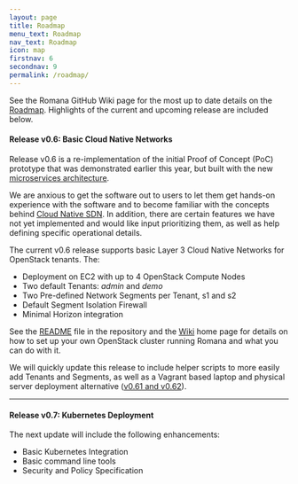 ```yaml
---
layout: page
title: Roadmap
menu_text: Roadmap
nav_text: Roadmap
icon: map
firstnav: 6
secondnav: 9
permalink: /roadmap/
---
```


See the Romana GitHub Wiki page for the most up to date details on the [Roadmap]( https://github.com/romana/romana/wiki/Roadmap). Highlights of the current and upcoming release are included below.

#### Release v0.6: Basic Cloud Native Networks

Release v0.6 is a re-implementation of the initial Proof of Concept (PoC) prototype that was demonstrated earlier this year, but built with the new [microservices architecture](/how/romana_arch/).

We are anxious to get the software out to users to let them get hands-on experience with the software and to become familiar with the concepts behind [Cloud Native SDN](/cloud/cloud_native_sdn). In addition, there are certain features we have not yet implemented and would like input prioritizing them, as well as help defining specific operational details.

The current v0.6 release supports basic Layer 3 Cloud Native Networks for OpenStack tenants. The:

- Deployment on EC2 with up to 4 OpenStack Compute Nodes
- Two default Tenants: *admin* and *demo*
- Two Pre-defined Network Segments per Tenant, s1 and s2
- Default Segment Isolation Firewall
- Minimal Horizon integration

See the [README](http://www.github.com/romana/romana/) file in the repository and the [Wiki]( http://www.github.com/romana/romana/wiki) home page for details on how to set up your own OpenStack cluster running Romana and what you can do with it. 

We will quickly update this release to include helper scripts to more easily add Tenants and Segments, as well as a Vagrant based laptop and physical server deployment alternative ([v0.61 and v0.62]( https://github.com/romana/romana/wiki/Roadmap#061)).

---

#### Release v0.7: Kubernetes Deployment

The next update will include the following enhancements:

- Basic Kubernetes Integration
- Basic command line tools
- Security and Policy Specification
